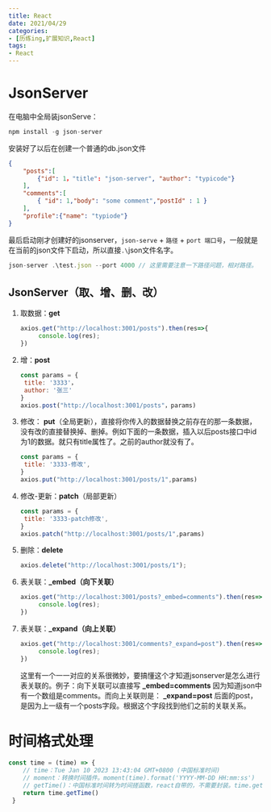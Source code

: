 ```yaml
---
title: React
date: 2021/04/29
categories:
- [历练ing,扩展知识,React]
tags:
- React
---
```


# JsonServer

在电脑中全局装jsonServe：

```js
npm install -g json-server
```

安装好了以后在创建一个普通的db.json文件

```json
{
    "posts":[
		{"id": 1，"title": "json-server", "author": "typicode"}
    ],
	"comments":[
		{ "id": 1,"body": "some comment","postId" : 1 }
    ],
	"profile":{"name": "typiode"}
}
```

最后启动刚才创建好的jsonserver，`json-serve` + `路径` + `port 端口号`，一般就是在当前的json文件下启动，所以直接`.\`json文件名字。

```js
json-server .\test.json --port 4000 // 这里需要注意一下路径问题，相对路径。
```

## JsonServer（取、增、删、改）

1. 取数据：**get**

   ```js
   axios.get("http://localhost:3001/posts").then(res=>{
        console.log(res);
   })
   ```

2. 增：**post**

   ```js
   const params = {
   	title: '3333'，
   	author: '张三'
   }
   axios.post("http://localhost:3001/posts"，params)
   ```

3. 修改： **put**（全局更新），直接将你传入的数据替换之前存在的那一条数据，没有改的直接替换掉、删掉。例如下面的一条数据，插入以后posts接口中id为1的数据。就只有title属性了。之前的author就没有了。

   ```js
   const params = {
   	title: '3333-修改',
   }
   axios.put("http://localhost:3001/posts/1",params)
   ```

   

4. 修改-更新：**patch**（局部更新）

   ```js
   const params = {
   	title: '3333-patch修改',
   }
   axios.patch("http://localhost:3001/posts/1",params)
   ```

5. 删除：**delete**

   ```js
   axios.delete("http://localhost:3001/posts/1");
   ```

6. 表关联：**_embed（向下关联）**

   ```js
   axios.get("http://localhost:3001/posts?_embed=comments").then(res=>{
        console.log(res);
   })
   ```

7. 表关联：**_expand（向上关联）**

   ```js
   axios.get("http://localhost:3001/comments?_expand=post").then(res=>{
        console.log(res);
   })
   ```

   这里有一个一一对应的关系很微妙，要搞懂这个才知道jsonserver是怎么进行表关联的。例子：向下关联可以直接写 **_embed=comments** 因为知道json中有一个数组是comments。而向上关联则是： **_expand=post** 后面的post，是因为上一级有一个posts字段。根据这个字段找到他们之前的关联关系。

# 时间格式处理

```js
const time = (time) => {
    // time：Tue Jan 10 2023 13:43:04 GMT+0800 (中国标准时间)
    // moment：转换时间插件。moment(time).format('YYYY-MM-DD HH:mm:ss')
    // getTime()：中国标准时间转为时间搓函数，react自带的，不需要封装。time.getTime()
    return time.getTime()
 }
```

